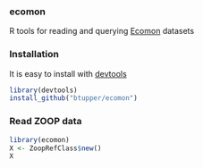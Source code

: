 ### ecomon

R tools for reading and querying [Ecomon](http://www.nefsc.noaa.gov/epd/ocean/MainPage/shelfwide.html) datasets

### Installation

It is easy to install with [devtools](https://cran.r-project.org/web/packages/devtools/index.html)

```R
library(devtools)
install_github("btupper/ecomon")
```

### Read ZOOP data

```R
library(ecomon)
X <- ZoopRefClass$new()
X
```
